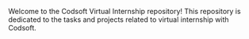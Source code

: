 Welcome to the Codsoft Virtual Internship repository! This repository is dedicated to the tasks and projects related to virtual internship with Codsoft.
